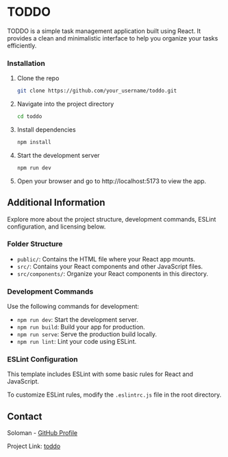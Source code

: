 # TODDO
TODDO is a simple task management application built using React. It provides a clean and minimalistic interface to help you organize your tasks efficiently.

### Installation

1. Clone the repo
    ```bash
    git clone https://github.com/your_username/toddo.git
    ```

2. Navigate into the project directory
    ```bash
    cd toddo
    ```

3. Install dependencies
    ```bash
    npm install
    ```

4. Start the development server
    ```bash
    npm run dev
    ```

5. Open your browser and go to http://localhost:5173 to view the app.

## Additional Information

Explore more about the project structure, development commands, ESLint configuration, and licensing below.

### Folder Structure

- `public/`: Contains the HTML file where your React app mounts.
- `src/`: Contains your React components and other JavaScript files.
- `src/components/`: Organize your React components in this directory.

### Development Commands

Use the following commands for development:

- `npm run dev`: Start the development server.
- `npm run build`: Build your app for production.
- `npm run serve`: Serve the production build locally.
- `npm run lint`: Lint your code using ESLint.

### ESLint Configuration

This template includes ESLint with some basic rules for React and JavaScript.

To customize ESLint rules, modify the `.eslintrc.js` file in the root directory.
<!--
## License

Distributed under the MIT License. See `LICENSE` for more information. -->

## Contact

Soloman - [GitHub Profile](https://github.com/soloman-err)

Project Link: [toddo](https://github.com/soloman-err/toddo)
